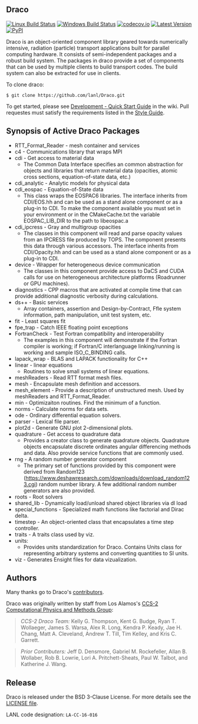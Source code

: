 Draco
----------------

[![Linux Build Status](https://travis-ci.org/lanl/Draco.svg?branch=develop)](https://travis-ci.org/lanl/Draco)
[![Windows Build Status](https://ci.appveyor.com/api/projects/status/yp8r9jxl2gc9n1fs/branch/develop?svg=true)](https://ci.appveyor.com/project/lanl/Draco)
[![codecov.io](https://codecov.io/github/lanl/Draco/coverage.svg?branch=develop)](https://codecov.io/github/lanl/Draco/branch/develop)
[![Latest Version](https://img.shields.io/github/release/lanl/draco.svg?style=flat-square)](https://github.com/lanl/Draco/releases)
[![PyPI](https://img.shields.io/pypi/l/Django.svg)](https://github.com/lanl/Draco/blob/develop/LICENSE.md)

Draco is an object-oriented component library geared towards
numerically intensive, radiation (particle) transport applications
built for parallel computing hardware.  It consists of
semi-independent packages and a robust build system.  The packages in
draco provide a set of components that can be used by multiple clients
to build transport codes.  The build system can also be extracted for
use in clients.

To clone draco:

    $ git clone https://github.com/lanl/Draco.git

To get started, please see [Development - Quick Start Guide](https://github.com/lanl/Draco/wiki/Development---Quick-Start)
in the wiki. Pull requestes must satisfy the requirements listed in
the [Style Guide](https://github.com/lanl/Draco/wiki/Style-Guide).

Synopsis of Active Draco Packages
---------------------------------

* RTT_Format_Reader - mesh container and services
* c4 - Communications library that wraps MPI
* cdi - Get access to material data
  * The Common Data Interface specifies an common abstraction for objects and libraries that return material data (opacities, atomic cross sections, equation-of-state data, etc.)
* cdi_analytic - Analytic models for physical data
* cdi_eospac - Equation-of-State data
  * This class wraps the EOSPAC6 libraries. The interface inherits from CDI/EOS.hh and can be used as a stand alone component or as a plug-in to CDI.  To make the component available you must set in your environment or in the CMakeCache.txt the variable EOSPAC_LIB_DIR to the path to libeospac.a
* cdi_ipcress - Gray and multigroup opacities
  *  The classes in this component will read and parse opacity values from an IPCRESS file produced by TOPS.  The component presents this data through various accessors.  The interface inherits from CDI/Opacity.hh and can be used as a stand alone component or as a plug-in to CDI.
* device - Wrapper for heterogeneous device communication
  * The classes in this component provide access to DaCS and CUDA calls for use on heterogeneous architecture platforms (Roadrunner or GPU machines).
* diagnostics - CPP macros that are activated at compile time that can provide additional diagnostic verbosity during calculations.
* ds++ - Basic services
  * Array containers, assertion and Design-by-Contract, Ffle system information, path manipulation, unit test system, etc.
* fit - Least squares fit
* fpe_trap - Catch IEEE floating point exceptions
* FortranCheck - Test Fortran compatibility and interoperability
  * The examples in this component will demonstrate if the Fortran compiler is working; if Fortran/C interlanguage linking/running is working and sample ISO_C_BINDING calls.
* lapack_wrap - BLAS and LAPACK functionality for C++
* linear - linear equations
  * Routines to solve small systems of linear equations.
* meshReaders - Read RTT format mesh files.
* mesh - Encapsulate mesh definition and accessors.
* mesh_element - Provide a description of unstructured mesh. Used by meshReaders and RTT_Format_Reader.
* min - Optimizaiton routines. Find the minimum of a function.
* norms - Calculate norms for data sets.
* ode - Ordinary differential equation solvers.
* parser - Lexical file parser.
* plot2d - Generate GNU plot 2-dimensional plots.
* quadrature - Get access to quadrature data
  * Provides a creator class to generate quadrature objects.  Quadrature objects encapsulate discrete ordinates angular differencing methods and data. Also provide service functions that are commonly used.
* rng - A random number generator component
  * The primary set of functions provided by this component were derived from Random123 (https://www.deshawresearch.com/downloads/download_random123.cgi) random number library.  A few additional random number generators are also provided.
* roots - Root solvers
* shared_lib - Dynamically load/unload shared object libraries via dl load
* special_functions - Specialized math functions like factorial and Dirac delta.
* timestep - An object-oriented class that encapsulates a time step controller.
* traits - A traits class used by viz.
* units:
  * Provides units standardization for Draco. Contains Units class for representing arbitrary systems and converting quantities to SI units.
* viz - Generates Ensight files for data vizualization.

Authors
----------------
Many thanks go to Draco's [contributors](https://github.com/lanl/Draco/graphs/contributors).

Draco was originally written by staff from Los Alamos's [CCS-2 Computational Physics and Methods Group](http://www.lanl.gov/org/padste/adtsc/computer-computational-statistical-sciences/computational-physics-methods/index.php):

> *CCS-2 Draco Team:* Kelly G. Thompson, Kent G. Budge, Ryan T. Wollaeger,
> James S. Warsa, Alex R. Long, Kendra P. Keady, Jae H. Chang,
> Matt A. Cleveland, Andrew T. Till, Tim Kelley, and Kris C. Garrett.

> *Prior Contributers:* Jeff D. Densmore, Gabriel M. Rockefeller,
> Allan B. Wollaber, Rob B. Lowrie, Lori A. Pritchett-Sheats,
> Paul W. Talbot, and Katherine J. Wang.

Release
----------------

Draco is released under the BSD 3-Clause License. For more details see the
[LICENSE file](https://github.com/lanl/Draco/blob/develop/LICENSE.md).

LANL code designation: `LA-CC-16-016`
